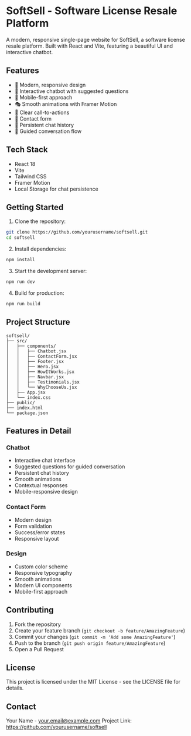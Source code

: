 # SoftSell - Software License Resale Platform

A modern, responsive single-page website for SoftSell, a software license resale platform. Built with React and Vite, featuring a beautiful UI and interactive chatbot.

## Features

- 🎨 Modern, responsive design
- 💬 Interactive chatbot with suggested questions
- 📱 Mobile-first approach
- 🎭 Smooth animations with Framer Motion
- 🎯 Clear call-to-actions
- 📝 Contact form
- 💾 Persistent chat history
- 🎯 Guided conversation flow

## Tech Stack

- React 18
- Vite
- Tailwind CSS
- Framer Motion
- Local Storage for chat persistence

## Getting Started

1. Clone the repository:
```bash
git clone https://github.com/yourusername/softsell.git
cd softsell
```

2. Install dependencies:
```bash
npm install
```

3. Start the development server:
```bash
npm run dev
```

4. Build for production:
```bash
npm run build
```

## Project Structure

```
softsell/
├── src/
│   ├── components/
│   │   ├── Chatbot.jsx
│   │   ├── ContactForm.jsx
│   │   ├── Footer.jsx
│   │   ├── Hero.jsx
│   │   ├── HowItWorks.jsx
│   │   ├── Navbar.jsx
│   │   ├── Testimonials.jsx
│   │   └── WhyChooseUs.jsx
│   ├── App.jsx
│   └── index.css
├── public/
├── index.html
└── package.json
```

## Features in Detail

### Chatbot
- Interactive chat interface
- Suggested questions for guided conversation
- Persistent chat history
- Smooth animations
- Contextual responses
- Mobile-responsive design

### Contact Form
- Modern design
- Form validation
- Success/error states
- Responsive layout

### Design
- Custom color scheme
- Responsive typography
- Smooth animations
- Modern UI components
- Mobile-first approach

## Contributing

1. Fork the repository
2. Create your feature branch (`git checkout -b feature/AmazingFeature`)
3. Commit your changes (`git commit -m 'Add some AmazingFeature'`)
4. Push to the branch (`git push origin feature/AmazingFeature`)
5. Open a Pull Request

## License

This project is licensed under the MIT License - see the LICENSE file for details.

## Contact

Your Name - your.email@example.com
Project Link: https://github.com/yourusername/softsell
